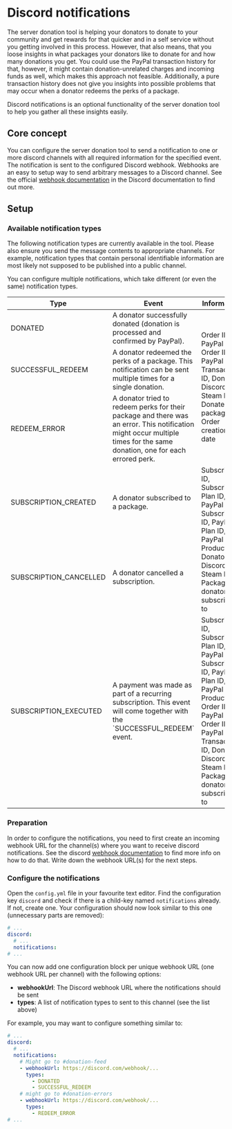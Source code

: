 # Discord notifications

The server donation tool is helping your donators to donate to your community and get rewards for that quicker and in a
self service without you getting involved in this process. However, that also means, that you loose insights in what
packages your donators like to donate for and how many donations you get. You could use the PayPal transaction history
for that, however, it might contain donation-unrelated charges and incoming funds as well, which makes this approach not
feasible. Additionally, a pure transaction history does not give you insights into possible problems that may occur when
a donator redeems the perks of a package.

Discord notifications is an optional functionality of the server donation tool to help you gather all these insights
easily.

## Core concept

You can configure the server donation tool to send a notification to one or more discord channels with all required
information for the specified event. The notification is sent to the configured Discord webhook. Webhooks are an easy to
setup way to send arbitrary messages to a Discord channel. See the
official [webhook documentation](https://support.discord.com/hc/en-us/articles/228383668-Einleitung-in-Webhooks) in the
Discord documentation to find out more.

## Setup

### Available notification types

The following notification types are currently available in the tool. Please also ensure you send the message contents
to appropriate channels. For example, notification types that contain personal identifiable information are most likely
not supposed to be published into a public channel.

You can configure multiple notifications, which take different (or even the same) notification types.

<table>
    <thead>
        <tr>
            <th>Type</th>
            <th>Event</th>
            <th>Information</th>
        </tr>
    </thead>
    <tbody>
        <tr>
            <td>DONATED</td>
            <td>A donator successfully donated (donation is processed and confirmed by PayPal).</td>
            <td rowspan="3">Order ID, PayPal Order ID, PayPal Transaction ID, Donator Discord and Steam ID, Donated for package, Order creation date</td>
        </tr>
        <tr>
            <td>SUCCESSFUL_REDEEM</td>
            <td>A donator redeemed the perks of a package. This notification can be sent multiple times for a single donation.</td>
        </tr>
        <tr>
            <td>REDEEM_ERROR</td>
            <td>A donator tried to redeem perks for their package and there was an error. This notification might occur multiple times for the same donation, one for each errored perk.</td>
        </tr>
        <tr>
            <td>SUBSCRIPTION_CREATED</td>
            <td>A donator subscribed to a package.</td>
            <td rowspan="2">Subscription ID, Subscription Plan ID, PayPal Subscription ID, PayPal Plan ID, PayPal Product ID, Donator Discord and Steam ID, Package the donator subscribed to</td>
        </tr>
        <tr>
            <td>SUBSCRIPTION_CANCELLED</td>
            <td>A donator cancelled a subscription.</td>
        </tr>
        <tr>
            <td>SUBSCRIPTION_EXECUTED</td>
            <td>A payment was made as part of a recurring subscription. This event will come together with the `SUCCESSFUL_REDEEM` event.</td>
            <td>Subscription ID, Subscription Plan ID, PayPal Subscription ID, PayPal Plan ID, PayPal Product ID, Order ID, PayPal Order ID, PayPal Transaction ID, Donator Discord and Steam ID, Package the donator subscribed to</td>
        </tr>
    </tbody>
</table>

### Preparation

In order to configure the notifications, you need to first create an incoming webhook URL for the channel(s) where you want to receive discord notifications.
See the discord [webhook documentation](https://support.discord.com/hc/en-us/articles/228383668-Einleitung-in-Webhooks) to find more info on how to do that.
Write down the webhook URL(s) for the next steps.

### Configure the notifications

Open the `config.yml` file in your favourite text editor.
Find the configuration key `discord` and check if there is a child-key named `notifications` already.
If not, create one.
Your configuration should now look similar to this one (unnecessary parts are removed):

```yaml
# ...
discord:
  # ...
  notifications:
# ...
```

You can now add one configuration block per unique webhook URL (one webhook URL per channel) with the following options:
- **webhookUrl**: The Discord webhook URL where the notifications should be sent
- **types**: A list of notification types to sent to this channel (see the list above)

For example, you may want to configure something similar to:

```yaml
# ...
discord:
  # ...
  notifications:
    # Might go to #donation-feed
    - webhookUrl: https://discord.com/webhook/...
      types:
        - DONATED
        - SUCCESSFUL_REDEEM
    # might go to #donation-errors
    - webhookUrl: https://discord.com/webhook/...
      types:
        - REDEEM_ERROR
# ...
```
